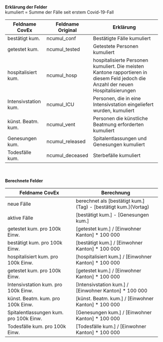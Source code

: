 **Erklärung der Felder**<br>
kumuliert = Summe der Fälle seit erstem Covid-19-Fall

|Feldname CovEx| Feldname Original|Erklärung |
|---------|-----------------|----------|
|bestätigt kum.|ncumul_conf|Bestätigte Fälle kumuliert|
|getestet kum.|ncumul_tested|Getestete Personen kumuliert|
|hospitalisiert kum.|ncumul_hosp|hospitalisierte Personen kumuliert. Die meisten Kantone rapportieren in diesem Feld jedoch die Anzahl der neuen Hospitalisierungen|
|Intensivstation kum.|ncumul_ICU|Personen, die in eine Intensivstation eingeliefert wurden, kumuliert|
|künst. Beatm. kum.|ncumul_vent|Personen die künstliche Beatmung erforderten kumuliert|
|Genesungen kum.|ncumul_released|Spitalentlassungen und Genesungen kumuliert|
|Todesfälle kum.|ncumul_deceased|Sterbefälle kumuliert|
<br><br>
**Berechnete Felder**

|Feldname CovEx|Berechnung|
|---------|-----------------|
|neue Fälle|berechnet als \[bestätigt kum.\](Tag) - \[bestätigt kum.\](Vortag)|
|aktive Fälle|\[bestätigt kum.\] - \[Genesungen kum.\]|
|getestet kum. pro 100k Einw.|\[getestet kum.\] / \[Einwohner Kanton\] * 100 000|
|bestätigt kum. pro 100k Einw.|\[bestätigt kum.\] / \[Einwohner Kanton\] * 100 000|
|hospitalisiert kum. pro 100k Einw.|\[hospitalisiert kum.\] / \[Einwohner Kanton\] * 100 000|
|getestet kum. pro 100k Einw.|\[getestet kum.\] / \[Einwohner Kanton\] * 100 000|
|Intensivstation kum. pro 100k Einw.|\[Intensivstation kum.\] / \[Einwohner Kanton\] * 100 000|
|künst. Beatm. kum. pro 100k Einw.|\[künst. Beatm. kum.\] / \[Einwohner Kanton\] * 100 000|
|Spitalentlassungen kum. pro 100k Einw.|\[Genesungen kum.\] / \[Einwohner Kanton\] * 100 000|
|Todesfälle kum. pro 100k Einw.|\[Todesfälle kum.\] / \[Einwohner Kanton\] * 100 000|